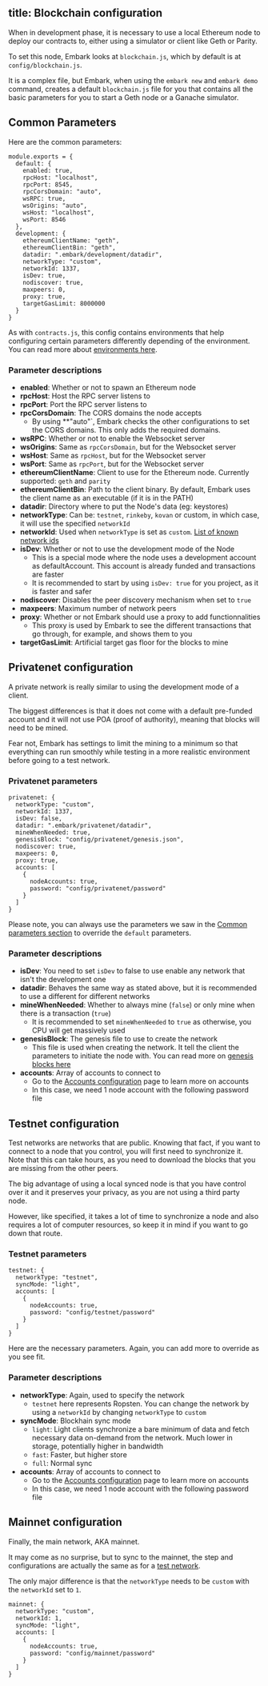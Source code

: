 title: Blockchain configuration
---

When in development phase, it is necessary to use a local Ethereum node to deploy our contracts to, either using a simulator or client like Geth or Parity.

To set this node, Embark looks at `blockchain.js`, which by default is at `config/blockchain.js`.

It is a complex file, but Embark, when using the `embark new` and `embark demo` command, creates a default `blockchain.js` file for you that contains all the basic parameters for you to start a Geth node or a Ganache simulator.

## Common Parameters

Here are the common parameters:

<pre><code class="javascript">module.exports = {
  default: {
    enabled: true,
    rpcHost: "localhost",
    rpcPort: 8545,
    rpcCorsDomain: "auto",
    wsRPC: true,
    wsOrigins: "auto",
    wsHost: "localhost", 
    wsPort: 8546
  },
  development: {
    ethereumClientName: "geth",
    ethereumClientBin: "geth",
    datadir: ".embark/development/datadir",
    networkType: "custom",
    networkId: 1337,
    isDev: true,
    nodiscover: true,
    maxpeers: 0,
    proxy: true,
    targetGasLimit: 8000000
  }
}
</code></pre>

As with `contracts.js`, this config contains environments that help configuring certain parameters differently depending of the environment. You can read more about [environments here](https://embark.status.im/docs/environments.html).

### Parameter descriptions

- **enabled**: Whether or not to spawn an Ethereum node
- **rpcHost**: Host the RPC server listens to
- **rpcPort**: Port the RPC server listens to
- **rpcCorsDomain**: The CORS domains the node accepts
  - By using **"auto"`, Embark checks the other configurations to set the CORS domains. This only adds the required domains.
- **wsRPC**: Whether or not to enable the Websocket server
- **wsOrigins**: Same as `rpcCorsDomain`, but for the Websocket server
- **wsHost**: Same as `rpcHost`, but for the Websocket server
- **wsPort**: Same as `rpcPort`, but for the Websocket server
- **ethereumClientName**: Client to use for the Ethereum node. Currently supported: `geth` and `parity`
- **ethereumClientBin**: Path to the client binary. By default, Embark uses the client name as an executable (if it is in the PATH)
- **datadir**: Directory where to put the Node's data (eg: keystores)
- **networkType**: Can be: `testnet`, `rinkeby`, `kovan` or custom, in which case, it will use the specified `networkId`
- **networkId**: Used when `networkType` is set as `custom`. [List of known network ids](https://github.com/ethereumbook/ethereumbook/blob/3e8cf74eb935d4be495f4306b73de027af95fd97/contrib/devp2p-protocol.asciidoc#known-current-network-ids)
- **isDev**: Whether or not to use the development mode of the Node
  - This is a special mode where the node uses a development account as defaultAccount. This account is already funded and transactions are faster
  - It is recommended to start by using `isDev: true` for you project, as it is faster and safer
- **nodiscover**: Disables the peer discovery mechanism when set to `true`
- **maxpeers**:  Maximum number of network peers
- **proxy**: Whether or not Embark should use a proxy to add functionnalities
  - This proxy is used by Embark to see the different transactions that go through, for example, and shows them to you
- **targetGasLimit**: Artificial target gas floor for the blocks to mine


## Privatenet configuration

A private network is really similar to using the development mode of a client.

The biggest differences is that it does not come with a default pre-funded account and it will not use POA (proof of authority), meaning that blocks will need to be mined.

Fear not, Embark has settings to limit the mining to a minimum so that everything can run smoothly while testing in a more realistic environment before going to a test network.

### Privatenet parameters

<pre><code class="javascript">privatenet: {
  networkType: "custom",
  networkId: 1337,
  isDev: false,
  datadir: ".embark/privatenet/datadir",
  mineWhenNeeded: true, 
  genesisBlock: "config/privatenet/genesis.json",
  nodiscover: true,
  maxpeers: 0,
  proxy: true,
  accounts: [
    {
      nodeAccounts: true,
      password: "config/privatenet/password"
    }
  ]
}
</code></pre>

Please note, you can always use the parameters we saw in the [Common parameters section](#Common-Parameters) to override the `default` parameters.

### Parameter descriptions

- **isDev**: You need to set `isDev` to false to use enable any network that isn't the development one
- **datadir**: Behaves the same way as stated above, but it is recommended to use a different for different networks
- **mineWhenNeeded**: Whether to always mine (`false`) or only mine when there is a transaction (`true`)
  - It is recommended to set `mineWhenNeeded` to `true` as otherwise, you CPU will get massively used
- **genesisBlock**: The genesis file to use to create the network
  - This file is used when creating the network. It tell the client the parameters to initiate the node with. You can read more on [genesis blocks here](https://arvanaghi.com/blog/explaining-the-genesis-block-in-ethereum/)
- **accounts**: Array of accounts to connect to
  - Go to the [Accounts configuration](/docs/blockchain_accounts_configuration.html) page to learn more on accounts
  - In this case, we need 1 node account with the following password file


## Testnet configuration

Test networks are networks that are public. Knowing that fact, if you want to connect to a node that you control, you will first need to synchronize it. Note that this can take hours, as you need to download the blocks that you are missing from the other peers.

The big advantage of using a local synced node is that you have control over it and it preserves your privacy, as you are not using a third party node.

However, like specified, it takes a lot of time to synchronize a node and also requires a lot of computer resources, so keep it in mind if you want to go down that route.

### Testnet parameters

<pre><code class="javascript">testnet: {
  networkType: "testnet",
  syncMode: "light",
  accounts: [
    {
      nodeAccounts: true,
      password: "config/testnet/password"
    }
  ]
}
</code></pre>

Here are the necessary parameters. Again, you can add more to override as you see fit.

### Parameter descriptions

- **networkType**: Again, used to specify the network
  - `testnet` here represents Ropsten. You can change the network by using a `networkId` by changing `networkType` to `custom`
- **syncMode**: Blockhain sync mode
  - `light`: Light clients synchronize a bare minimum of data and fetch necessary data on-demand from the network. Much lower in storage, potentially higher in bandwidth
  - `fast`: Faster, but higher store
  - `full`: Normal sync
- **accounts**: Array of accounts to connect to
  - Go to the [Accounts configuration](/docs/blockchain_accounts_configuration.html) page to learn more on accounts
  - In this case, we need 1 node account with the following password file


## Mainnet configuration

Finally, the main network, AKA mainnet.

It may come as no surprise, but to sync to the mainnet, the step and configurations are actually the same as for a [test network](#Testnet-configuration).

The only major difference is that the `networkType` needs to be `custom` with the `networkId` set to `1`.

<pre><code class="javascript">mainnet: {
  networkType: "custom",
  networkId: 1,
  syncMode: "light",
  accounts: [
    {
      nodeAccounts: true,
      password: "config/mainnet/password"
    }
  ]
}
</code></pre>

